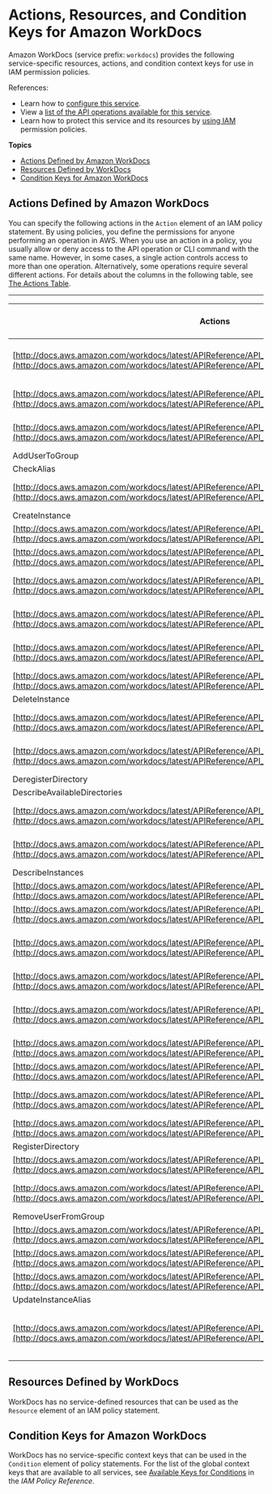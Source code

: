 # Actions, Resources, and Condition Keys for Amazon WorkDocs<a name="list_amazonworkdocs"></a>

Amazon WorkDocs \(service prefix: `workdocs`\) provides the following service\-specific resources, actions, and condition context keys for use in IAM permission policies\.

References:
+ Learn how to [configure this service](http://docs.aws.amazon.com/workdocs/latest/adminguide/)\.
+ View a [list of the API operations available for this service](http://docs.aws.amazon.com/workdocs/latest/APIReference/)\.
+ Learn how to protect this service and its resources by [using IAM](http://docs.aws.amazon.com/workdocs/latest/adminguide/access_permissions.html) permission policies\.

**Topics**
+ [Actions Defined by Amazon WorkDocs](#amazonworkdocs-actions-as-permissions)
+ [Resources Defined by WorkDocs](#amazonworkdocs-resources-for-iam-policies)
+ [Condition Keys for Amazon WorkDocs](#amazonworkdocs-policy-keys)

## Actions Defined by Amazon WorkDocs<a name="amazonworkdocs-actions-as-permissions"></a>

You can specify the following actions in the `Action` element of an IAM policy statement\. By using policies, you define the permissions for anyone performing an operation in AWS\. When you use an action in a policy, you usually allow or deny access to the API operation or CLI command with the same name\. However, in some cases, a single action controls access to more than one operation\. Alternatively, some operations require several different actions\. For details about the columns in the following table, see [The Actions Table](reference_policies_actions-resources-contextkeys.md#actions_table)\.


****  

| Actions | Description | Access Level | Resource Types \(\*required\) | Condition Keys | Dependent Actions | 
| --- | --- | --- | --- | --- | --- | 
| [http://docs.aws.amazon.com/workdocs/latest/APIReference/API_AbortDocumentVersionUpload.html](http://docs.aws.amazon.com/workdocs/latest/APIReference/API_AbortDocumentVersionUpload.html) | Aborts the upload of the specified document version that was previously initiated by InitiateDocumentVersionUpload\. | Write |  |  |  | 
| [http://docs.aws.amazon.com/workdocs/latest/APIReference/API_ActivateUser.html](http://docs.aws.amazon.com/workdocs/latest/APIReference/API_ActivateUser.html) | Activates the specified user\. Only active users can access Amazon WorkDocs\. | Write |  |  |  | 
| [http://docs.aws.amazon.com/workdocs/latest/APIReference/API_AddResourcePermissions.html](http://docs.aws.amazon.com/workdocs/latest/APIReference/API_AddResourcePermissions.html) | Creates a set of permissions for the specified folder or document\. | Write |  |  |  | 
| AddUserToGroup |  | Write |  |  |  | 
| CheckAlias |  | Read |  |  |  | 
| [http://docs.aws.amazon.com/workdocs/latest/APIReference/API_CreateFolder.html](http://docs.aws.amazon.com/workdocs/latest/APIReference/API_CreateFolder.html) | Creates a folder with the specified name and parent folder\. | Write |  |  |  | 
| CreateInstance |  | Write |  |  |  | 
| [http://docs.aws.amazon.com/workdocs/latest/APIReference/API_CreateNotificationSubscription.html](http://docs.aws.amazon.com/workdocs/latest/APIReference/API_CreateNotificationSubscription.html) | Configure WorkDocs to use Amazon SNS notifications\. | Write |  |  |  | 
| [http://docs.aws.amazon.com/workdocs/latest/APIReference/API_CreateUser.html](http://docs.aws.amazon.com/workdocs/latest/APIReference/API_CreateUser.html) | Creates a user in a Simple AD or Microsoft AD directory\. | Write |  |  |  | 
| [http://docs.aws.amazon.com/workdocs/latest/APIReference/API_DeactivateUser.html](http://docs.aws.amazon.com/workdocs/latest/APIReference/API_DeactivateUser.html) | Deactivates the specified user, which revokes the user's access to Amazon WorkDocs\. | Write |  |  |  | 
| [http://docs.aws.amazon.com/workdocs/latest/APIReference/API_DeleteDocument.html](http://docs.aws.amazon.com/workdocs/latest/APIReference/API_DeleteDocument.html) | Permanently deletes the specified document and its associated metadata\. | Write |  |  |  | 
| [http://docs.aws.amazon.com/workdocs/latest/APIReference/API_DeleteFolder.html](http://docs.aws.amazon.com/workdocs/latest/APIReference/API_DeleteFolder.html) | Permanently deletes the specified folder and its contents\. | Write |  |  |  | 
| [http://docs.aws.amazon.com/workdocs/latest/APIReference/API_DeleteFolderContents.html](http://docs.aws.amazon.com/workdocs/latest/APIReference/API_DeleteFolderContents.html) | Deletes the contents of the specified folder\. | Write |  |  |  | 
| DeleteInstance |  | Write |  |  |  | 
| [http://docs.aws.amazon.com/workdocs/latest/APIReference/API_DeleteNotificationSubscription.html](http://docs.aws.amazon.com/workdocs/latest/APIReference/API_DeleteNotificationSubscription.html) | Deletes the specified subscription from the specified organization\. | Write |  |  |  | 
| [http://docs.aws.amazon.com/workdocs/latest/APIReference/API_DeleteUser.html](http://docs.aws.amazon.com/workdocs/latest/APIReference/API_DeleteUser.html) | Deletes the specified user from a Simple AD or Microsoft AD directory\. | Write |  |  |  | 
| DeregisterDirectory |  | Write |  |  |  | 
| DescribeAvailableDirectories |  | List |  |  |  | 
| [http://docs.aws.amazon.com/workdocs/latest/APIReference/API_DescribeDocumentVersions.html](http://docs.aws.amazon.com/workdocs/latest/APIReference/API_DescribeDocumentVersions.html) | Retrieves the document versions for the specified document\. | List |  |  |  | 
| [http://docs.aws.amazon.com/workdocs/latest/APIReference/API_DescribeFolderContents.html](http://docs.aws.amazon.com/workdocs/latest/APIReference/API_DescribeFolderContents.html) | Describes the contents of the specified folder, including its documents and sub\-folders\. | List |  |  |  | 
| DescribeInstances |  | List |  |  |  | 
| [http://docs.aws.amazon.com/workdocs/latest/APIReference/API_DescribeNotificationSubscriptions.html](http://docs.aws.amazon.com/workdocs/latest/APIReference/API_DescribeNotificationSubscriptions.html) | Lists the specified notification subscriptions\. | List |  |  |  | 
| [http://docs.aws.amazon.com/workdocs/latest/APIReference/API_DescribeResourcePermissions.html](http://docs.aws.amazon.com/workdocs/latest/APIReference/API_DescribeResourcePermissions.html) | Describes the permissions of a specified resource\. | List |  |  |  | 
| [http://docs.aws.amazon.com/workdocs/latest/APIReference/API_DescribeUsers.html](http://docs.aws.amazon.com/workdocs/latest/APIReference/API_DescribeUsers.html) | Describes the specified users\. You can describe all users or filter the results \(for example, by status or organization\)\. | List |  |  |  | 
| [http://docs.aws.amazon.com/workdocs/latest/APIReference/API_GetDocument.html](http://docs.aws.amazon.com/workdocs/latest/APIReference/API_GetDocument.html) | Retrieves the specified document object\. | Read |  |  |  | 
| [http://docs.aws.amazon.com/workdocs/latest/APIReference/API_GetDocumentPath.html](http://docs.aws.amazon.com/workdocs/latest/APIReference/API_GetDocumentPath.html) | Retrieves the path information \(the hierarchy from the root folder\) for the requested document\. | Read |  |  |  | 
| [http://docs.aws.amazon.com/workdocs/latest/APIReference/API_GetDocumentVersion.html](http://docs.aws.amazon.com/workdocs/latest/APIReference/API_GetDocumentVersion.html) | Retrieves version metadata for the specified document\. | Read |  |  |  | 
| [http://docs.aws.amazon.com/workdocs/latest/APIReference/API_GetFolder.html](http://docs.aws.amazon.com/workdocs/latest/APIReference/API_GetFolder.html) | Retrieves the metadata of the specified folder\. | Read |  |  |  | 
| [http://docs.aws.amazon.com/workdocs/latest/APIReference/API_GetFolderPath.html](http://docs.aws.amazon.com/workdocs/latest/APIReference/API_GetFolderPath.html) | Retrieves the path information \(the hierarchy from the root folder\) for the specified folder\. | Read |  |  |  | 
| [http://docs.aws.amazon.com/workdocs/latest/APIReference/API_InitiateDocumentVersionUpload.html](http://docs.aws.amazon.com/workdocs/latest/APIReference/API_InitiateDocumentVersionUpload.html) | Creates a new document object and version object\. | Write |  |  |  | 
| RegisterDirectory |  | Write |  |  |  | 
| [http://docs.aws.amazon.com/workdocs/latest/APIReference/API_RemoveAllResourcePermissions.html](http://docs.aws.amazon.com/workdocs/latest/APIReference/API_RemoveAllResourcePermissions.html) | Removes all the permissions from the specified resource\. | Write |  |  |  | 
| [http://docs.aws.amazon.com/workdocs/latest/APIReference/API_RemoveResourcePermission.html](http://docs.aws.amazon.com/workdocs/latest/APIReference/API_RemoveResourcePermission.html) | Removes the permission for the specified principal from the specified resource\. | Write |  |  |  | 
| RemoveUserFromGroup |  | Write |  |  |  | 
| [http://docs.aws.amazon.com/workdocs/latest/APIReference/API_UpdateDocument.html](http://docs.aws.amazon.com/workdocs/latest/APIReference/API_UpdateDocument.html) | Updates the specified attributes of the specified document\. | Write |  |  |  | 
| [http://docs.aws.amazon.com/workdocs/latest/APIReference/API_UpdateDocumentVersion.html](http://docs.aws.amazon.com/workdocs/latest/APIReference/API_UpdateDocumentVersion.html) | Changes the status of the document version to ACTIVE\. | Write |  |  |  | 
| [http://docs.aws.amazon.com/workdocs/latest/APIReference/API_UpdateFolder.html](http://docs.aws.amazon.com/workdocs/latest/APIReference/API_UpdateFolder.html) | Updates the specified attributes of the specified folder\. | Write |  |  |  | 
| UpdateInstanceAlias |  | Write |  |  |  | 
| [http://docs.aws.amazon.com/workdocs/latest/APIReference/API_UpdateUser.html](http://docs.aws.amazon.com/workdocs/latest/APIReference/API_UpdateUser.html) | Updates the specified attributes of the specified user, and grants or revokes administrative privileges to the Amazon WorkDocs site\. | Write |  |  |  | 

## Resources Defined by WorkDocs<a name="amazonworkdocs-resources-for-iam-policies"></a>

WorkDocs has no service\-defined resources that can be used as the `Resource` element of an IAM policy statement\.

## Condition Keys for Amazon WorkDocs<a name="amazonworkdocs-policy-keys"></a>

WorkDocs has no service\-specific context keys that can be used in the `Condition` element of policy statements\. For the list of the global context keys that are available to all services, see [Available Keys for Conditions](http://docs.aws.amazon.com/IAM/latest/UserGuide/reference_policies_condition-keys.html#AvailableKeys) in the *IAM Policy Reference*\.